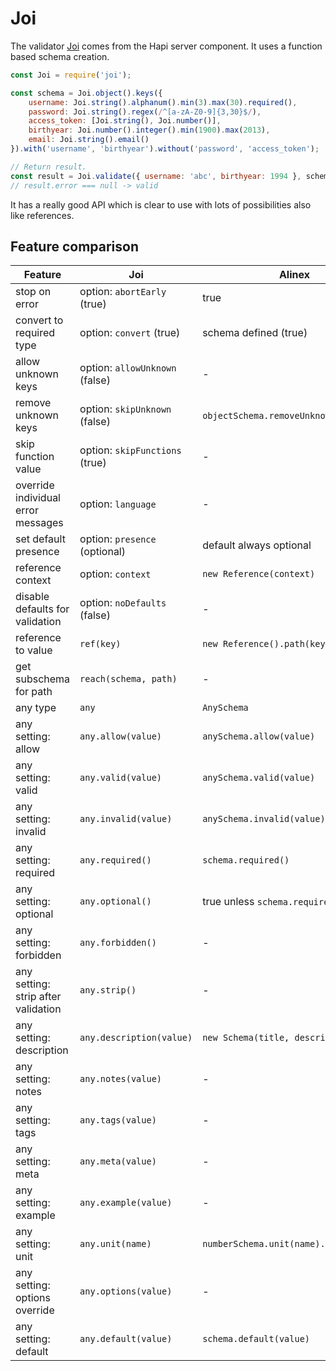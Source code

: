 # Joi

The validator [Joi](https://github.com/hapijs/joi) comes from the Hapi server
component. It uses a function based schema creation.

```js
const Joi = require('joi');

const schema = Joi.object().keys({
    username: Joi.string().alphanum().min(3).max(30).required(),
    password: Joi.string().regex(/^[a-zA-Z0-9]{3,30}$/),
    access_token: [Joi.string(), Joi.number()],
    birthyear: Joi.number().integer().min(1900).max(2013),
    email: Joi.string().email()
}).with('username', 'birthyear').without('password', 'access_token');

// Return result.
const result = Joi.validate({ username: 'abc', birthyear: 1994 }, schema);
// result.error === null -> valid
```

It has a really good API which is clear to use with lots of possibilities also
like references.

## Feature comparison

| Feature | Joi | Alinex |
| ------- | --- | ------ |
| stop on error | option: `abortEarly` (true) | true |
| convert to required type | option: `convert` (true) | schema defined (true) |
| allow unknown keys | option: `allowUnknown` (false) | - |
| remove unknown keys | option: `skipUnknown` (false) | `objectSchema.removeUnknown` (false) |
| skip function value | option: `skipFunctions` (true) | - |
| override individual error messages | option: `language` | - |
| set default presence | option: `presence` (optional) | default always optional |
| reference context | option: `context` | `new Reference(context)` |
| disable defaults for validation | option: `noDefaults` (false) | - |
| reference to value | `ref(key)` | `new Reference().path(key)` |
| get subschema for path | `reach(schema, path)` | - |
| any type | `any` | `AnySchema` |
| any setting: allow | `any.allow(value)` | `anySchema.allow(value)` |
| any setting: valid | `any.valid(value)` | `anySchema.valid(value)` |
| any setting: invalid | `any.invalid(value)` | `anySchema.invalid(value)` |
| any setting: required | `any.required()` | `schema.required()` |
| any setting: optional | `any.optional()` | true unless `schema.required()` |
| any setting: forbidden | `any.forbidden()` | - |
| any setting: strip after validation | `any.strip()` | - |
| any setting: description | `any.description(value)` | `new Schema(title, description)` |
| any setting: notes | `any.notes(value)` | - |
| any setting: tags | `any.tags(value)` | - |
| any setting: meta | `any.meta(value)` | - |
| any setting: example | `any.example(value)` | - |
| any setting: unit | `any.unit(name)` | `numberSchema.unit(name).toUnit(name)` |
| any setting: options override | `any.options(value)` | - |
| any setting: default | `any.default(value)` | `schema.default(value)` |
